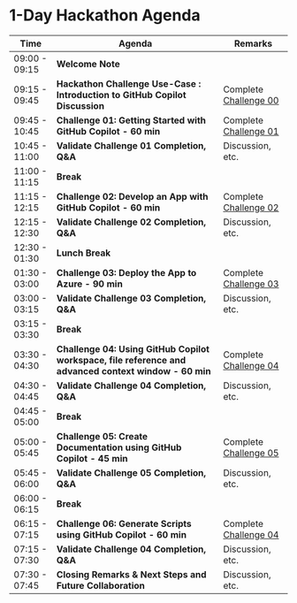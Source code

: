 # 1-Day Hackathon Agenda

| Time          | Agenda                                              | Remarks                                  |
|---------------|-----------------------------------------------------|------------------------------------------|
| 09:00 - 09:15 | **Welcome Note**                                        |                                          |
| 09:15 - 09:45 | **Hackathon Challenge Use-Case : Introduction to GitHub Copilot Discussion** | Complete [Challenge 00](https://github.com/CloudLabs-MOC/GitHub-Copilot-Hackathon/blob/main/Scenario/Hackathon/Challenge-0.md)     |
| 09:45 - 10:45 | **Challenge 01: Getting Started with GitHub Copilot - 60 min** | Complete [Challenge 01](https://github.com/CloudLabs-MOC/GitHub-Copilot-Hackathon/blob/main/Scenario/Hackathon/Challenge-1.md)         |
| 10:45 - 11:00 | **Validate Challenge 01 Completion, Q&A** | Discussion, etc.                  |
| 11:00 - 11:15 | **Break**                                           |                                     |
| 11:15 - 12:15 | **Challenge 02: Develop an App with GitHub Copilot - 60 min** | Complete [Challenge 02](https://github.com/CloudLabs-MOC/GitHub-Copilot-Hackathon/blob/main/Scenario/Hackathon/Challenge-2.md)    |
| 12:15 - 12:30 | **Validate Challenge 02 Completion, Q&A** | Discussion, etc.                   |
| 12:30 - 01:30 | **Lunch Break**                                           |                                    |
| 01:30 - 03:00 | **Challenge 03: Deploy the App to Azure - 90 min** | Complete [Challenge 03](https://github.com/CloudLabs-MOC/GitHub-Copilot-Hackathon/blob/main/Scenario/Hackathon/Challenge-3.md) |
| 03:00 - 03:15 | **Validate Challenge 03 Completion, Q&A** | Discussion, etc.                  |
| 03:15 - 03:30 | **Break**                                           |                                  |
| 03:30 - 04:30 | **Challenge 04: Using GitHub Copilot workspace, file reference and advanced context window - 60 min**   | Complete [Challenge 04](https://github.com/CloudLabs-MOC/GitHub-Copilot-Hackathon/blob/main/Scenario/Hackathon/Challenge-4.md)             |
| 04:30 - 04:45 | **Validate Challenge 04 Completion, Q&A** | Discussion, etc.           |
| 04:45 - 05:00 | **Break**                                           |                                  |
| 05:00 - 05:45 | **Challenge 05: Create Documentation using GitHub Copilot - 45 min**   | Complete [Challenge 05](https://github.com/CloudLabs-MOC/GitHub-Copilot-Hackathon/blob/main/Scenario/Hackathon/Challenge-5.md)             |
| 05:45 - 06:00 | **Validate Challenge 05 Completion, Q&A** | Discussion, etc.           |
| 06:00 - 06:15 | **Break**                                           |                                  |
| 06:15 - 07:15 | **Challenge 06: Generate Scripts using GitHub Copilot - 60 min**   | Complete [Challenge 04](https://github.com/CloudLabs-MOC/GitHub-Copilot-Hackathon/blob/main/Scenario/Hackathon/Challenge-6.md)             |
| 07:15 - 07:30 | **Validate Challenge 04 Completion, Q&A** | Discussion, etc.           |
| 07:30 - 07:45 | **Closing Remarks & Next Steps and Future Collaboration** | Discussion, etc.        |
